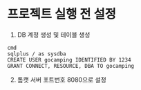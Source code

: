 # 프로젝트 실행 전 설정

1. DB 계정 생성 및 테이블 생성
```
cmd
sqlplus / as sysdba
CREATE USER gocamping IDENTIFIED BY 1234
GRANT CONNECT, RESOURCE, DBA TO gocamping
```
2. 톰캣 서버 포트번호 8080으로 설정